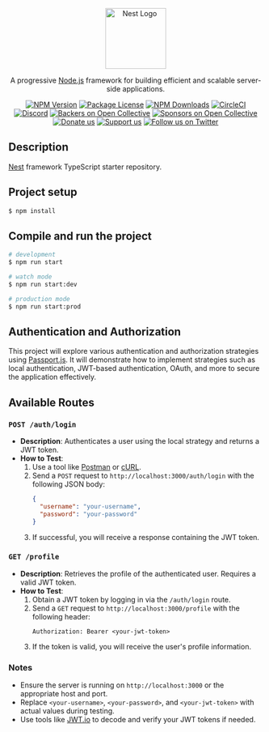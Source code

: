 <p align="center">
  <a href="http://nestjs.com/" target="blank"><img src="https://nestjs.com/img/logo-small.svg" width="120" alt="Nest Logo" /></a>
</p>

[circleci-image]: https://img.shields.io/circleci/build/github/nestjs/nest/master?token=abc123def456
[circleci-url]: https://circleci.com/gh/nestjs/nest

  <p align="center">A progressive <a href="http://nodejs.org" target="_blank">Node.js</a> framework for building efficient and scalable server-side applications.</p>
    <p align="center">
<a href="https://www.npmjs.com/~nestjscore" target="_blank"><img src="https://img.shields.io/npm/v/@nestjs/core.svg" alt="NPM Version" /></a>
<a href="https://www.npmjs.com/~nestjscore" target="_blank"><img src="https://img.shields.io/npm/l/@nestjs/core.svg" alt="Package License" /></a>
<a href="https://www.npmjs.com/~nestjscore" target="_blank"><img src="https://img.shields.io/npm/dm/@nestjs/common.svg" alt="NPM Downloads" /></a>
<a href="https://circleci.com/gh/nestjs/nest" target="_blank"><img src="https://img.shields.io/circleci/build/github/nestjs/nest/master" alt="CircleCI" /></a>
<a href="https://discord.gg/G7Qnnhy" target="_blank"><img src="https://img.shields.io/badge/discord-online-brightgreen.svg" alt="Discord"/></a>
<a href="https://opencollective.com/nest#backer" target="_blank"><img src="https://opencollective.com/nest/backers/badge.svg" alt="Backers on Open Collective" /></a>
<a href="https://opencollective.com/nest#sponsor" target="_blank"><img src="https://opencollective.com/nest/sponsors/badge.svg" alt="Sponsors on Open Collective" /></a>
  <a href="https://paypal.me/kamilmysliwiec" target="_blank"><img src="https://img.shields.io/badge/Donate-PayPal-ff3f59.svg" alt="Donate us"/></a>
    <a href="https://opencollective.com/nest#sponsor"  target="_blank"><img src="https://img.shields.io/badge/Support%20us-Open%20Collective-41B883.svg" alt="Support us"></a>
  <a href="https://twitter.com/nestframework" target="_blank"><img src="https://img.shields.io/twitter/follow/nestframework.svg?style=social&label=Follow" alt="Follow us on Twitter"></a>
</p>
  <!--[![Backers on Open Collective](https://opencollective.com/nest/backers/badge.svg)](https://opencollective.com/nest#backer)
  [![Sponsors on Open Collective](https://opencollective.com/nest/sponsors/badge.svg)](https://opencollective.com/nest#sponsor)-->

## Description

[Nest](https://github.com/nestjs/nest) framework TypeScript starter repository.

## Project setup

```bash
$ npm install
```

## Compile and run the project

```bash
# development
$ npm run start

# watch mode
$ npm run start:dev

# production mode
$ npm run start:prod
```

## Authentication and Authorization

This project will explore various authentication and authorization strategies using [Passport.js](http://www.passportjs.org/). It will demonstrate how to implement strategies such as local authentication, JWT-based authentication, OAuth, and more to secure the application effectively.

## Available Routes

### `POST /auth/login`
- **Description**: Authenticates a user using the local strategy and returns a JWT token.
- **How to Test**:
  1. Use a tool like [Postman](https://www.postman.com/) or [cURL](https://curl.se/).
  2. Send a `POST` request to `http://localhost:3000/auth/login` with the following JSON body:
     ```json
     {
       "username": "your-username",
       "password": "your-password"
     }
     ```
  3. If successful, you will receive a response containing the JWT token.

### `GET /profile`
- **Description**: Retrieves the profile of the authenticated user. Requires a valid JWT token.
- **How to Test**:
  1. Obtain a JWT token by logging in via the `/auth/login` route.
  2. Send a `GET` request to `http://localhost:3000/profile` with the following header:
     ```
     Authorization: Bearer <your-jwt-token>
     ```
  3. If the token is valid, you will receive the user's profile information.

### Notes
- Ensure the server is running on `http://localhost:3000` or the appropriate host and port.
- Replace `<your-username>`, `<your-password>`, and `<your-jwt-token>` with actual values during testing.
- Use tools like [JWT.io](https://jwt.io/) to decode and verify your JWT tokens if needed.